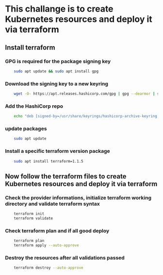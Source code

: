# This challange is to create Kubernetes resources and deploy it via terraform


## Install terraform

### GPG is required for the package signing key

```sh
    sudo apt update && sudo apt install gpg
```

### Download the signing key to a new keyring

```sh
    wget -O- https://apt.releases.hashicorp.com/gpg | gpg --dearmor | sudo tee /usr/share/keyrings/hashicorp-archive-keyring.gpg
```
 ### Add the HashiCorp repo

```sh
    echo "deb [signed-by=/usr/share/keyrings/hashicorp-archive-keyring.gpg] https://apt.releases.hashicorp.com $(lsb_release -cs) main" | sudo tee /etc/apt/sources.list.d/hashicorp.list
```

### update packages

```sh
    sudo apt update 
```

### Install a specific terraform version package

```sh
    sudo apt install terraform=1.1.5
```

## Now follow the terraform files to create Kubernetes resources and deploy it via terraform


### Check the provider informations, initialize terraform working directory and validate terraform syntax

```sh
    terraform init
    terraform validate
```

### Check terraform plan and if all good deploy

```sh
    terraform plan
    terraform apply --auto-approve
```


### Destroy the resources after all validations passed

```sh
    terraform destroy --auto-approve
```